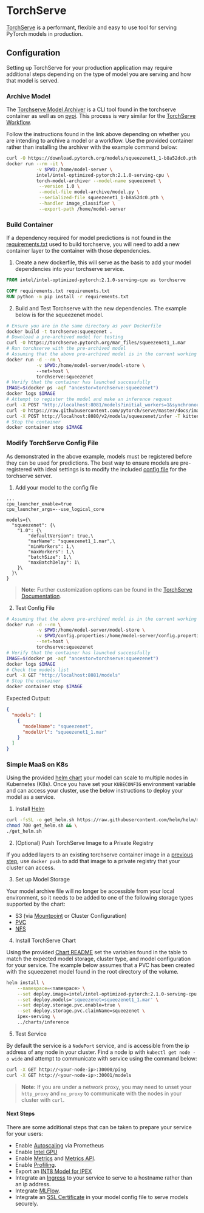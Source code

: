 # TorchServe
[TorchServe](https://pytorch.org/serve/) is a performant, flexible and easy to use tool for serving PyTorch models in production.

## Configuration
Setting up TorchServe for your production application may require additional steps depending on the type of model you are serving and how that model is served.

### Archive Model
The [Torchserve Model Archiver](https://github.com/pytorch/serve/blob/master/model-archiver/README.md) is a CLI tool found in the torchserve container as well as on [pypi](https://pypi.org/project/torch-model-archiver/). This process is very similar for the [TorchServe Workflow](https://github.com/pytorch/serve/tree/master/workflow-archiver).

Follow the instructions found in the link above depending on whether you are intending to archive a model or a workflow. Use the provided container rather than installing the archiver with the example command below:

```bash
curl -O https://download.pytorch.org/models/squeezenet1_1-b8a52dc0.pth
docker run --rm -it \
           -v $PWD:/home/model-server \
           intel/intel-optimized-pytorch:2.1.0-serving-cpu \
           torch-model-archiver --model-name squeezenet \
            --version 1.0 \
            --model-file model-archive/model.py \
            --serialized-file squeezenet1_1-b8a52dc0.pth \
            --handler image_classifier \
            --export-path /home/model-server
```

### Build Container
If a dependency required for model predictions is not found in the [requirements.txt](./requirements.txt) used to build torchserve, you will need to add a new container layer to the container with those dependencies.

1. Create a new dockerfile, this will serve as the basis to add your model dependencies into your torchserve service.

```dockerfile
FROM intel/intel-optimized-pytorch:2.1.0-serving-cpu as torchserve

COPY requirements.txt requirements.txt
RUN python -m pip install -r requirements.txt 
```

2. Build and Test Torchserve with the new dependencies. The example below is for the squeezenet model.

```bash
# Ensure you are in the same directory as your Dockerfile
docker build -t torchserve:squeezenet .
# Download a pre-archived model for testing
curl -O https://torchserve.pytorch.org/mar_files/squeezenet1_1.mar
# Run torchserve with the pre-archived model
# Assuming that the above pre-archived model is in the current working directory
docker run -d --rm \
           -v $PWD:/home/model-server/model-store \ 
           --net=host \
           torchserve:squeezenet
# Verify that the container has launched successfully
IMAGE=$(docker ps -aqf "ancestor=torchserve:squeezenet")
docker logs $IMAGE
# Attempt to register the model and make an inference request
curl -X POST "http://localhost:8081/models?initial_workers=1&synchronous=true&url=squeezenet1_1.mar&model_name=squeezenet"
curl -O https://raw.githubusercontent.com/pytorch/serve/master/docs/images/kitten_small.jpg
curl -X POST http://localhost:8080/v2/models/squeezenet/infer -T kitten_small.jpg
# Stop the container
docker container stop $IMAGE
```

### Modify TorchServe Config File
As demonstrated in the above example, models must be registered before they can be used for predictions. The best way to ensure models are pre-registered with ideal settings is to modify the included [config file](./config.properties) for the torchserve server.

1. Add your model to the config file

```properties
...
cpu_launcher_enable=true
cpu_launcher_args=--use_logical_core

models={\
  "squeezenet": {\
    "1.0": {\
        "defaultVersion": true,\
        "marName": "squeezenet1_1.mar",\
        "minWorkers": 1,\
        "maxWorkers": 1,\
        "batchSize": 1,\
        "maxBatchDelay": 1\
    }\
  }\
}
```

>**Note:** Further customization options can be found in the [TorchServe Documentation](https://pytorch.org/serve/configuration.html#config-model).

2. Test Config File

```bash
# Assuming that the above pre-archived model is in the current working directory
docker run -d --rm \
           -v $PWD:/home/model-server/model-store \
           -v $PWD/config.properties:/home/model-server/config.properties \
           --net=host \
           torchserve:squeezenet
# Verify that the container has launched successfully
IMAGE=$(docker ps -aqf "ancestor=torchserve:squeezenet")
docker logs $IMAGE
# Check the models list
curl -X GET "http://localhost:8081/models"
# Stop the container
docker container stop $IMAGE
```

Expected Output: 

```json
{
  "models": [
    {
      "modelName": "squeezenet",
      "modelUrl": "squeezenet1_1.mar"
    }
  ]
}
```

### Simple MaaS on K8s
Using the provided [helm chart](../charts/inference) your model can scale to multiple nodes in Kubernetes (K8s). Once you have set your `KUBECONFIG` environment variable and can access your cluster, use the below instructions to deploy your model as a service.

1. Install [Helm](https://helm.sh/docs/intro/install/)

```bash
curl -fsSL -o get_helm.sh https://raw.githubusercontent.com/helm/helm/main/scripts/get-helm-3 && \
chmod 700 get_helm.sh && \
./get_helm.sh
```

2. (Optional) Push TorchServe Image to a Private Registry

If you added layers to an existing torchserve container image in a [previous step](#build-container), use `docker push` to add that image to a private registry that your cluster can access.

3. Set up Model Storage

Your model archive file will no longer be accessible from your local environment, so it needs to be added to one of the following storage types supported by the chart:

  * S3 (via [Mountpoint](https://github.com/awslabs/mountpoint-s3/blob/main/doc/CONFIGURATION.md) or Cluster Configuration)
  * [PVC](https://kubernetes.io/docs/tasks/configure-pod-container/configure-persistent-volume-storage/)
  * [NFS](https://kubernetes.io/docs/concepts/storage/volumes/#nfs)

4. Install TorchServe Chart

Using the provided [Chart README](../charts/inference/README.md) set the variables found in the table to match the expected model storage, cluster type, and model configuration for your service. The example below assumes that a PVC has been created with the squeezenet model found in the root directory of the volume.

```bash
helm install \
    --namespace=<namespace> \
    --set deploy.image=intel/intel-optimized-pytorch:2.1.0-serving-cpu \
    --set deploy.models='squeezenet=squeezenet1_1.mar' \
    --set deploy.storage.pvc.enable=true \
    --set deploy.storage.pvc.claimName=squeezenet \
    ipex-serving \
    ../charts/inference
```

5. Test Service

By default the service is a `NodePort` service, and is accessible from the ip address of any node in your cluster. Find a node ip with `kubectl get node -o wide` and attempt to communicate with service using the command below:

```bash
curl -X GET http://<your-node-ip>:30000/ping
curl -X GET http://<your-node-ip>:30001/models
```

>**Note:** If you are under a network proxy, you may need to unset your `http_proxy` and `no_proxy` to communicate with the nodes in your cluster with `curl`.

#### Next Steps
There are some additional steps that can be taken to prepare your service for your users:

- Enable [Autoscaling](https://github.com/pytorch/serve/blob/master/kubernetes/autoscale.md#autoscaler) via Prometheus
- Enable [Intel GPU](https://github.com/intel/intel-device-plugins-for-kubernetes/blob/main/cmd/gpu_plugin/README.md#install-to-nodes-with-intel-gpus-with-fractional-resources)
- Enable [Metrics](https://pytorch.org/serve/metrics.html) and [Metrics API](https://pytorch.org/serve/metrics_api.html).
- Enable [Profiling](https://github.com/pytorch/serve/blob/master/docs/performance_guide.md#profiling).
- Export an [INT8 Model for IPEX](https://github.com/pytorch/serve/blob/f7ae6f8281ac6e26404a6ae4d210535c9dc96d9a/examples/intel_extension_for_pytorch/README.md#creating-and-exporting-int8-model-for-intel-extension-for-pytorch)
- Integrate an [Ingress](https://kubernetes.io/docs/concepts/services-networking/ingress/) to your service to serve to a hostname rather than an ip address.
- Integrate [MLFlow](https://github.com/mlflow/mlflow-torchserve).
- Integrate an [SSL Certificate](https://pytorch.org/serve/configuration.html#enable-ssl) in your model config file to serve models securely.
